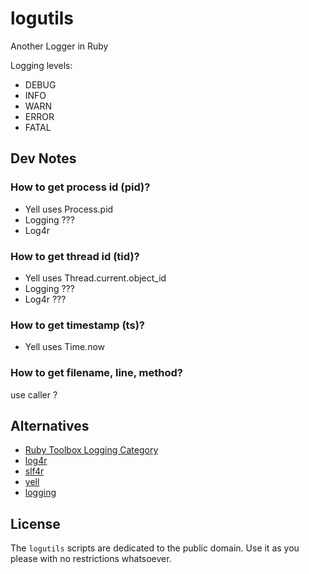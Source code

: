 # logutils

Another Logger in Ruby

Logging levels:

* DEBUG
* INFO
* WARN
* ERROR
* FATAL


## Dev Notes

### How to get process id (pid)?

* Yell uses   Process.pid
* Logging ???
* Log4r

### How to get thread id (tid)?

* Yell uses   Thread.current.object_id
* Logging ???
* Log4r ???

### How to get timestamp (ts)?

* Yell uses   Time.now

### How to get filename, line, method?

use caller ?

## Alternatives

* [Ruby Toolbox Logging Category](https://www.ruby-toolbox.com/categories/Logging)
* [log4r]()
* [slf4r](https://www.ruby-toolbox.com/projects/slf4r)
* [yell]()
* [logging](https://rubygems.org/gems/logging)

## License

The `logutils` scripts are dedicated to the public domain.
Use it as you please with no restrictions whatsoever.